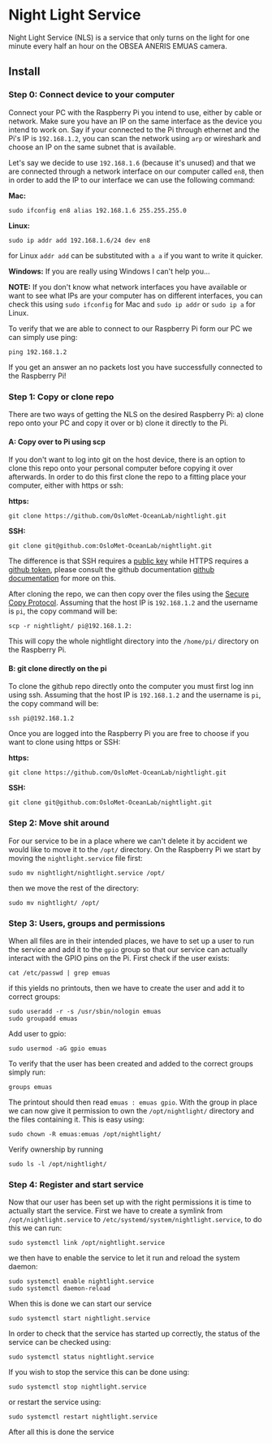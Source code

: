 # Night Light Service
Night Light Service (NLS) is a service that only turns on the light for one minute every half an hour on the OBSEA ANERIS EMUAS camera.

## Install
### Step 0: Connect device to your computer
Connect your PC with the Raspberry Pi you intend to use, either by cable or network. Make sure you have an IP on the same interface as the device you intend to work on. Say if your connected to the Pi through ethernet and the Pi's IP is `192.168.1.2`, you can scan the network using `arp` or wireshark and choose an IP on the same subnet that is available. 

Let's say we decide to use `192.168.1.6` (because it's unused) and that we are connected through a network interface on our computer called `en8`, then in order to add the IP to our interface we can use the following command:

**Mac:**
```shell
sudo ifconfig en8 alias 192.168.1.6 255.255.255.0
```
**Linux:**
```shell
sudo ip addr add 192.168.1.6/24 dev en8
```
for Linux `addr add` can be substituted with `a a` if you want to write it quicker.

**Windows:** If you are really using Windows I can't help you...

**NOTE:** If you don't know what network interfaces you have available or want to see what IPs are your computer has on different interfaces, you can check this using `sudo ifconfig` for Mac and 
`sudo ip addr` or `sudo ip a` for Linux.

To verify that we are able to connect to our Raspberry Pi form our PC we can simply use ping:
```shell
ping 192.168.1.2
```
If you get an answer an no packets lost you have successfully connected to the Raspberry Pi! 


### Step 1: Copy or clone repo
There are two ways of getting the NLS on the desired Raspberry Pi: a) clone repo onto your PC and copy it over or b) clone it directly to the Pi.

#### A: Copy over to Pi using scp
If you don't want to log into git on the host device, there is an option to clone this repo onto your personal computer before copying it over afterwards. In order to do this first clone the repo to a fitting place your computer, either with https or ssh:

**https:**
```shell
git clone https://github.com/OsloMet-OceanLab/nightlight.git
```

**SSH:**
```shell
git clone git@github.com:OsloMet-OceanLab/nightlight.git
```

The difference is that SSH requires a [public key](https://docs.github.com/en/authentication/connecting-to-github-with-ssh/adding-a-new-ssh-key-to-your-github-account) while HTTPS requires a [github token](https://docs.github.com/en/authentication/keeping-your-account-and-data-secure/managing-your-personal-access-tokens), please consult the github documentation  [github documentation](https://docs.github.com/en/repositories/creating-and-managing-repositories/cloning-a-repository) for more on this.

After cloning the repo, we can then copy over the files using the [Secure Copy Protocol](https://en.wikipedia.org/wiki/Secure_copy_protocol). Assuming that the host IP is `192.168.1.2` and the username is `pi`, the copy command will be:
```shell
scp -r nightlight/ pi@192.168.1.2:
```
This will copy the whole nightlight directory into the `/home/pi/` directory on the Raspberry Pi.

#### B: git clone directly on the pi
To clone the github repo directly onto the computer you must first log inn using ssh. Assuming that the host IP is `192.168.1.2` and the username is `pi`, the copy command will be:
```shell
ssh pi@192.168.1.2
```
Once you are logged into the Raspberry Pi you are free to choose if you want to clone using https or SSH:

**https:**
```shell
git clone https://github.com/OsloMet-OceanLab/nightlight.git
```

**SSH:**
```shell
git clone git@github.com:OsloMet-OceanLab/nightlight.git
```

### Step 2: Move shit around
For our service to be in a place where we can't delete it by accident we would like to move it to the `/opt/` directory. On the Raspberry Pi we start by moving the `nightlight.service` file first:
```shell
sudo mv nightlight/nightlight.service /opt/
```
then we move the rest of the directory:
```shell
sudo mv nightlight/ /opt/
```

### Step 3: Users, groups and permissions
When all files are in their intended places, we have to set up a user to run the service and add it to the `gpio` group so that our service can actually interact with the GPIO pins on the Pi. First check if the user exists:
```shell
cat /etc/passwd | grep emuas
```
if this yields no printouts, then we have to create the user and add it to correct groups:
```shell
sudo useradd -r -s /usr/sbin/nologin emuas
sudo groupadd emuas
```
Add user to gpio:
```shell
sudo usermod -aG gpio emuas
```
To verify that the user has been created and added to the correct groups simply run:

```shell
groups emuas
```
The printout should then read `emuas : emuas gpio`. With the group in place we can now give it permission to own the `/opt/nightlight/` directory and the files containing it. This is easy using:

```shell
sudo chown -R emuas:emuas /opt/nightlight/
```
Verify ownership by running
```shell
sudo ls -l /opt/nightlight/
```

### Step 4: Register and start service
Now that our user has been set up with the right permissions it is time to actually start the service. First we have to create a symlink from `/opt/nightlight.service` to `/etc/systemd/system/nightlight.service`, to do this we can run:
```shell
sudo systemctl link /opt/nightlight.service
```
we then have to enable the service to let it run and reload the system daemon:
```shell
sudo systemctl enable nightlight.service
sudo systemctl daemon-reload
```
When this is done we can start our service
```shell 
sudo systemctl start nightlight.service
```
In order to check that the service has started up correctly, the status of the service can be checked using:
```shell 
sudo systemctl status nightlight.service
```
If you wish to stop the service this can be done using:
```shell 
sudo systemctl stop nightlight.service
```
or restart the service using:
```shell 
sudo systemctl restart nightlight.service
```

After all this is done the service 